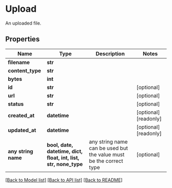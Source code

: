 # Upload

An uploaded file.

## Properties
Name | Type | Description | Notes
------------ | ------------- | ------------- | -------------
**filename** | **str** |  | 
**content_type** | **str** |  | 
**bytes** | **int** |  | 
**id** | **str** |  | [optional] 
**url** | **str** |  | [optional] 
**status** | **str** |  | [optional] 
**created_at** | **datetime** |  | [optional] [readonly] 
**updated_at** | **datetime** |  | [optional] [readonly] 
**any string name** | **bool, date, datetime, dict, float, int, list, str, none_type** | any string name can be used but the value must be the correct type | [optional]

[[Back to Model list]](../README.md#documentation-for-models) [[Back to API list]](../README.md#documentation-for-api-endpoints) [[Back to README]](../README.md)


